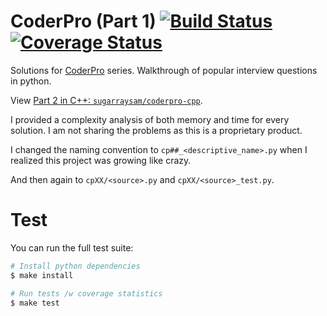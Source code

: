 # CoderPro (Part 1) [![Build Status](https://www.travis-ci.com/sugarraysam/coderpro-py.svg?branch=master)](https://www.travis-ci.com/sugarraysam/coderpro-py) [![Coverage Status](https://coveralls.io/repos/github/sugarraysam/coderpro-py/badge.svg?branch=master)](https://coveralls.io/github/sugarraysam/coderpro-py?branch=master)

Solutions for [CoderPro](https://www.techseries.dev/products/coderpro) series. Walkthrough of popular interview questions in python.

View [Part 2 in C++: `sugarraysam/coderpro-cpp`](https://github.com/sugarraysam/coderpro-cpp).

I provided a complexity analysis of both memory and time for every solution. I am not sharing the problems as this is a proprietary product.

I changed the naming convention to `cp##_<descriptive_name>.py` when I realized this project was growing like crazy.

And then again to `cpXX/<source>.py` and `cpXX/<source>_test.py`.

# Test

You can run the full test suite:

```bash
# Install python dependencies
$ make install

# Run tests /w coverage statistics
$ make test
```
